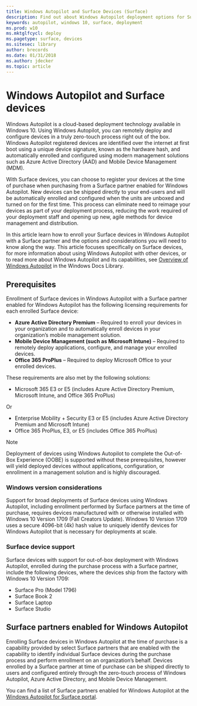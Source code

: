 ```yaml
---
title: Windows Autopilot and Surface Devices (Surface)
description: Find out about Windows Autopilot deployment options for Surface devices.
keywords: autopilot, windows 10, surface, deployment
ms.prod: w10
ms.mktglfcycl: deploy
ms.pagetype: surface, devices
ms.sitesec: library
author: brecords
ms.date: 01/31/2018
ms.author: jdecker
ms.topic: article
---
```


# Windows Autopilot and Surface devices

Windows Autopilot is a cloud-based deployment technology available in Windows 10. Using Windows Autopilot, you can remotely deploy and configure devices in a truly zero-touch process right out of the box. Windows Autopilot registered devices are identified over the internet at first boot using a unique device signature, known as the hardware hash, and automatically enrolled and configured using modern management solutions such as Azure Active Directory (AAD) and Mobile Device Management (MDM). 

With Surface devices, you can choose to register your devices at the time of purchase when purchasing from a Surface partner enabled for Windows Autopilot. New devices can be shipped directly to your end-users and will be automatically enrolled and configured when the units are unboxed and turned on for the first time. This process can eliminate need to reimage your devices as part of your deployment process, reducing the work required of your deployment staff and opening up new, agile methods for device management and distribution.

In this article learn how to enroll your Surface devices in Windows Autopilot with a Surface partner and the options and considerations you will need to know along the way. This article focuses specifically on Surface devices, for more information about using Windows Autopilot with other devices, or to read more about Windows Autopilot and its capabilities, see [Overview of Windows Autopilot](https://docs.microsoft.com/en-us/windows/deployment/windows-autopilot/windows-10-autopilot) in the Windows Docs Library.

## Prerequisites
Enrollment of Surface devices in Windows Autopilot with a Surface partner enabled for Windows Autopilot has the following licensing requirements for each enrolled Surface device:
* **Azure Active Directory Premium** – Required to enroll your devices in your organization and to automatically enroll devices in your organization’s mobile management solution.
* **Mobile Device Management (such as Microsoft Intune)** – Required to remotely deploy applications, configure, and manage your enrolled devices.
* **Office 365 ProPlus** – Required to deploy Microsoft Office to your enrolled devices.

These requirements are also met by the following solutions:
* Microsoft 365 E3 or E5 (includes Azure Active Directory Premium, Microsoft Intune, and Office 365 ProPlus)

Or
* Enterprise Mobility + Security E3 or E5 (includes Azure Active Directory Premium and Microsoft Intune)
* Office 365 ProPlus, E3, or E5 (includes Office 365 ProPlus)

>[!NOTE]
>Deployment of devices using Windows Autopilot to complete the Out-of-Box Experience (OOBE) is supported without these prerequisites, however will yield deployed devices without applications, configuration, or enrollment in a management solution and is highly discouraged.

### Windows version considerations
Support for broad deployments of Surface devices using Windows Autopilot, including enrollment performed by Surface partners at the time of purchase, requires devices manufactured with or otherwise installed with Windows 10 Version 1709 (Fall Creators Update). Windows 10 Version 1709 uses a secure 4096-bit (4k) hash value to uniquely identify devices for Windows Autopilot that is necessary for deployments at scale.

### Surface device support
Surface devices with support for out-of-box deployment with Windows Autopilot, enrolled during the purchase process with a Surface partner, include the following devices, where the devices ship from the factory with Windows 10 Version 1709:
* Surface Pro (Model 1796)
* Surface Book 2
* Surface Laptop
* Surface Studio

## Surface partners enabled for Windows Autopilot
Enrolling Surface devices in Windows Autopilot at the time of purchase is a capability provided by select Surface partners that are enabled with the capability to identify individual Surface devices during the purchase process and perform enrollment on an organization’s behalf. Devices enrolled by a Surface partner at time of purchase can be shipped directly to users and configured entirely through the zero-touch process of Windows Autopilot, Azure Active Directory, and Mobile Device Management.

You can find a list of Surface partners enabled for Windows Autopilot at the [Windows Autopilot for Surface portal](https://www.microsoft.com/en-us/itpro/surface/windows-autopilot-for-surface).